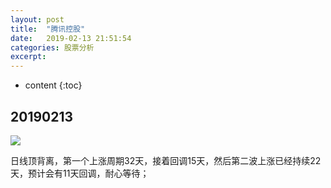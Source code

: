 ```yaml
---
layout: post
title:  "腾讯控股"
date:   2019-02-13 21:51:54
categories: 股票分析
excerpt: 
---
```


* content
{:toc}

## 20190213

![](https://stockpic-1258638139.cos.ap-guangzhou.myqcloud.com/WX20190213-232015.png?q-sign-algorithm=sha1&q-ak=AKIDATdKWOxqemuCjIzFn3oC09eOgLfCbpeu&q-sign-time=1550072058;1550073858&q-key-time=1550072058;1550073858&q-header-list=&q-url-param-list=&q-signature=fab7780e5f3cae18bf50c922818bc220a40f4f45&x-cos-security-token=f9ad8c60b936c8b3c1b4e91d61f039241655827a10001)

日线顶背离，第一个上涨周期32天，接着回调15天，然后第二波上涨已经持续22天，预计会有11天回调，耐心等待；